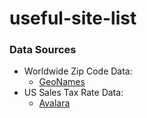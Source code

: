 # useful-site-list

### Data Sources
- Worldwide Zip Code Data:
  - [GeoNames](http://download.geonames.org/export/zip/)
- US Sales Tax Rate Data:
  - [Avalara](https://www.avalara.com/taxrates/en/download-tax-tables.html)
